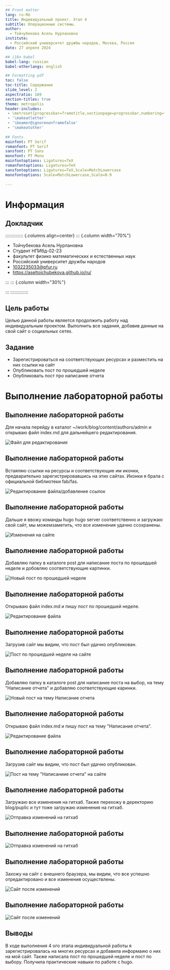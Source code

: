 ```yaml
---
## Front matter
lang: ru-RU
title: Индивидуальный проект. Этап 4
subtitle: Операционные системы.
author:
  - Тойчубекова Асель Нурлановна
institute:
  - Российский университет дружбы народов, Москва, Россия
date: 27 апреля 2024

## i18n babel
babel-lang: russian
babel-otherlangs: english

## Formatting pdf
toc: false
toc-title: Содержание
slide_level: 2
aspectratio: 169
section-titles: true
theme: metropolis
header-includes:
 - \metroset{progressbar=frametitle,sectionpage=progressbar,numbering=fraction}
 - '\makeatletter'
 - '\beamer@ignorenonframefalse'
 - '\makeatother'
 
## Fonts
mainfont: PT Serif
romanfont: PT Serif
sansfont: PT Sans
monofont: PT Mono
mainfontoptions: Ligatures=TeX
romanfontoptions: Ligatures=TeX
sansfontoptions: Ligatures=TeX,Scale=MatchLowercase
monofontoptions: Scale=MatchLowercase,Scale=0.9
 
---
```


# Информация

## Докладчик

:::::::::::::: {.columns align=center}
::: {.column width="70%"}

  * Тойчубекова Асель Нурлановна
  * Студент НПИбд-02-23
  * факультет физико математических и естественных наук
  * Российский университет дружбы народов
  * [1032235033@pfur.ru](1032235033@pfur.ru)
  * <https://aseltoichubekova.github.io/ru/>

:::
::: {.column width="30%"}


:::
::::::::::::::

## Цель работы

Целью данной работы является продолжить работу  над индивидуальным проектом. Выполнить все задания, добавив данные на свой сайт о социальных сетях.

## Задание

- Зарегистрироваться на соответствующих ресурсах и разместить на них ссылки на сайт
- Опубликовать пост по прошедшей неделе
- Опубликовать пост про написание отчета

# Выполнение лабораторной работы

## Выполнение лабораторной работы

Для начала перейду в каталог ~/work/blog/content/authors/admin и открываю файл index.md для дальнейшего редактирования. 

![Файл для редактирования](image/1.png)

## Выполнение лабораторной работы

Встаяляю ссылки на ресурсы и соответствующие им иконки, предварительно зарегистрировавшись на этих сайтах. Иконки я брала с официальной библиотеки fab/fas. 

![Редактирование файла/добавление ссылок](image/2.png)

## Выполнение лабораторной работы

Дальше я ввожу команды hugo hugo server соответственно и загружаю свой сайт, мы можемзаметить, что все изменения удачно ссохранены. 

![Изменения на сайте](image/3.png)

## Выполнение лабораторной работы

Добавляю папку в каталоге post для написание поста по прошедшей неделе и добовляю соответствующие картинки. 

![Новый пост по прошедшей неделе](image/4.png)

## Выполнение лабораторной работы

Открываю файл index.md и пишу пост по прошедшей неделе. 

![Редактирование файла](image/5.png)

## Выполнение лабораторной работы

Загрузив сайт мы видим, что пост был удачно опубликован. 

![Пост по прошедшей неделе на сайте](image/6.png)

## Выполнение лабораторной работы

Добавляю папку в каталоге post для написание поста на выбор, на тему "Написание отчета" и добавляю соответствующие каринки. 

![Новый пост на тему Написание отчета](image/7.png)

## Выполнение лабораторной работы

Открываю файл index.md и пишу пост на тему "Написание отчета". 

![Редактирование файла](image/8.png)

## Выполнение лабораторной работы

Загрузив сайт мы видим, что пост был удачно опубликован. 

![Пост на тему "Написаниие отчета" на сайте](image/9.png)

## Выполнение лабораторной работы

Загружаю все изменения на гитхаб. Также перехожу в деректорию blog/puplic и тут тоже загружаю изменения на гитхаб. 

![Отправка изменений на гитхаб](image/10.png)

## Выполнение лабораторной работы

![Отправка изменений на гитхаб](image/12.png)

## Выполнение лабораторной работы

Захожу на сайт с внешнего браузера, мы видим, что все успешно отредактировано и все изменения осуществлены. 

![Сайт после изменений](image/13.png)

## Выполнение лабораторной работы

![Сайт после изменений](image/14.png)

## Выводы

В ходе выполнения 4 ого этапа индивидуальной работы я зарегистрировалась на многих ресурсах и добавила информаию о них на мой сайт. Также написала пост по прошедшей неделе и пост по выбору. Получила практические навыки по работе с hugo.



